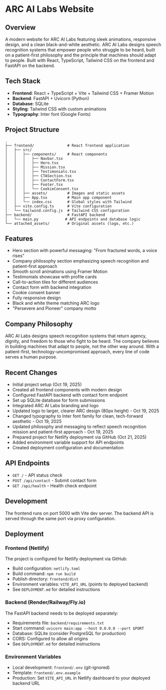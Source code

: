 # ARC AI Labs Website

## Overview
A modern website for ARC AI Labs featuring sleek animations, responsive design, and a clean black-and-white aesthetic. ARC AI Labs designs speech recognition systems that empower people who struggle to be heard, built on a patient-first philosophy and the principle that machines should adapt to people. Built with React, TypeScript, Tailwind CSS on the frontend and FastAPI on the backend.

## Tech Stack
- **Frontend**: React + TypeScript + Vite + Tailwind CSS + Framer Motion
- **Backend**: FastAPI + Uvicorn (Python)
- **Database**: SQLite
- **Styling**: Tailwind CSS with custom animations
- **Typography**: Inter font (Google Fonts)

## Project Structure
```
.
├── frontend/               # React frontend application
│   ├── src/
│   │   ├── components/     # React components
│   │   │   ├── Navbar.tsx
│   │   │   ├── Hero.tsx
│   │   │   ├── Mission.tsx
│   │   │   ├── Testimonials.tsx
│   │   │   ├── CTASection.tsx
│   │   │   ├── ContactForm.tsx
│   │   │   ├── Footer.tsx
│   │   │   └── CookieConsent.tsx
│   │   ├── assets/         # Images and static assets
│   │   ├── App.tsx         # Main app component
│   │   └── index.css       # Global styles with Tailwind
│   ├── vite.config.ts      # Vite configuration
│   └── tailwind.config.js  # Tailwind CSS configuration
├── backend/                # FastAPI backend
│   └── main.py            # API endpoints and database logic
└── attached_assets/        # Original assets (logo, etc.)
```

## Features
- Hero section with powerful messaging: "From fractured words, a voice rises"
- Company philosophy section emphasizing speech recognition and patient-first approach
- Smooth scroll animations using Framer Motion
- Testimonials showcase with profile cards
- Call-to-action tiles for different audiences
- Contact form with backend integration
- Cookie consent banner
- Fully responsive design
- Black and white theme matching ARC logo
- "Persevere and Pioneer" company motto

## Company Philosophy
ARC AI Labs designs speech recognition systems that return agency, dignity, and freedom to those who fight to be heard. The company believes in building machines that adapt to people, not the other way around. With a patient-first, technology-uncompromised approach, every line of code serves a human purpose.

## Recent Changes
- Initial project setup (Oct 19, 2025)
- Created all frontend components with modern design
- Configured FastAPI backend with contact form endpoint
- Set up SQLite database for form submissions
- Integrated ARC AI Labs branding and logo
- Updated logo to larger, clearer ARC design (80px height) - Oct 19, 2025
- Changed typography to Inter font family for clean, tech-forward aesthetic - Oct 19, 2025
- Updated philosophy and messaging to reflect speech recognition mission and patient-first approach - Oct 19, 2025
- Prepared project for Netlify deployment via GitHub (Oct 21, 2025)
- Added environment variable support for API endpoints
- Created deployment configuration and documentation

## API Endpoints
- `GET /` - API status check
- `POST /api/contact` - Submit contact form
- `GET /api/health` - Health check endpoint

## Development
The frontend runs on port 5000 with Vite dev server. The backend API is served through the same port via proxy configuration.

## Deployment

### Frontend (Netlify)
The project is configured for Netlify deployment via GitHub:
- Build configuration: `netlify.toml`
- Build command: `npm run build`
- Publish directory: `frontend/dist`
- Environment variables: `VITE_API_URL` (points to deployed backend)
- See `DEPLOYMENT.md` for detailed instructions

### Backend (Render/Railway/Fly.io)
The FastAPI backend needs to be deployed separately:
- Requirements file: `backend/requirements.txt`
- Start command: `uvicorn main:app --host 0.0.0.0 --port $PORT`
- Database: SQLite (consider PostgreSQL for production)
- CORS: Configured to allow all origins
- See `DEPLOYMENT.md` for detailed instructions

### Environment Variables
- Local development: `frontend/.env` (git-ignored)
- Template: `frontend/.env.example`
- Production: Set `VITE_API_URL` in Netlify dashboard to your deployed backend URL
